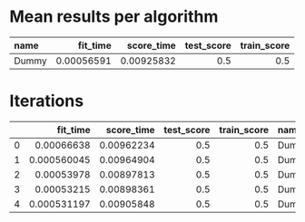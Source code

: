 # Mean results per algorithm
| name   |   fit_time |   score_time |   test_score |   train_score |
|:-------|-----------:|-------------:|-------------:|--------------:|
| Dummy  | 0.00056591 |   0.00925832 |          0.5 |           0.5 |

# Iterations
|    |    fit_time |   score_time |   test_score |   train_score | name   | metric               |
|---:|------------:|-------------:|-------------:|--------------:|:-------|:---------------------|
|  0 | 0.00066638  |   0.00962234 |          0.5 |           0.5 | Dummy  | roc_auc_ovr_weighted |
|  1 | 0.000560045 |   0.00964904 |          0.5 |           0.5 | Dummy  | roc_auc_ovr_weighted |
|  2 | 0.00053978  |   0.00897813 |          0.5 |           0.5 | Dummy  | roc_auc_ovr_weighted |
|  3 | 0.00053215  |   0.00898361 |          0.5 |           0.5 | Dummy  | roc_auc_ovr_weighted |
|  4 | 0.000531197 |   0.00905848 |          0.5 |           0.5 | Dummy  | roc_auc_ovr_weighted |
